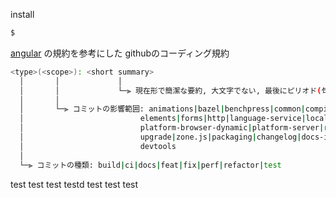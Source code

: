 install
```sh
$
```

[angular](https://github.com/angular/angular/tree/main) の規約を参考にした
githubのコーディング規約

``` sh
<type>(<scope>): <short summary>
  │       │             │
  │       │             └─⫸ 現在形で簡潔な要約, 大文字でない, 最後にピリオド(句点)なし
  │       │
  │       └─⫸ コミットの影響範囲: animations|bazel|benchpress|common|compiler|compiler-cli|core|
  │                          elements|forms|http|language-service|localize|platform-browser|
  │                          platform-browser-dynamic|platform-server|router|service-worker|
  │                          upgrade|zone.js|packaging|changelog|docs-infra|migrations|
  │                          devtools
  │
  └─⫸ コミットの種類: build|ci|docs|feat|fix|perf|refactor|test 
```
test
test
   test
testd
test
test
test
